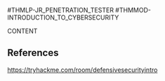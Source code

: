 #THMLP-JR_PENETRATION_TESTER #THMMOD-INTRODUCTION_TO_CYBERSECURITY

CONTENT
## References

https://tryhackme.com/room/defensivesecurityintro